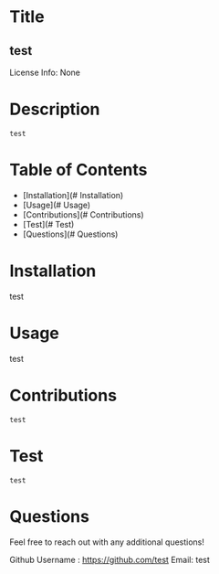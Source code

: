 
# Title
   ## test



   License Info: None

# Description
    test

# Table of Contents
* [Installation](# Installation)
* [Usage](# Usage)
* [Contributions](# Contributions)
* [Test](# Test)
* [Questions](# Questions)

# Installation
test


# Usage
test


# Contributions
    test

# Test
    test

 # Questions

 Feel free to reach out with any additional questions!

 Github Username : https://github.com/test
 Email: test
 
